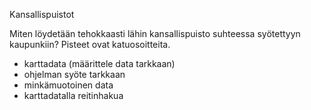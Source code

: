 Kansallispuistot

Miten löydetään tehokkaasti lähin kansallispuisto suhteessa syötettyyn kaupunkiin? Pisteet ovat katuosoitteita. 
- karttadata (määrittele data tarkkaan)
- ohjelman syöte tarkkaan
- minkämuotoinen data
- karttadatalla reitinhakua
